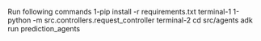 Run following commands
1-pip install -r requirements.txt
terminal-1
1-python -m src.controllers.request_controller
terminal-2
cd src/agents
adk run prediction_agents
